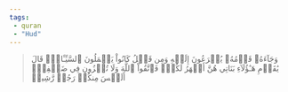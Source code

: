 ```yaml
---
tags: 
 - quran 
 - "Hud"
---
```


> وَجَآءَهُۥ قَوۡمُهُۥ يُهۡرَعُونَ إِلَيۡهِ وَمِن قَبۡلُ كَانُواْ يَعۡمَلُونَ ٱلسَّيِّـَٔاتِۚ قَالَ يَٰقَوۡمِ هَـٰٓؤُلَآءِ بَنَاتِي هُنَّ أَطۡهَرُ لَكُمۡۖ فَٱتَّقُواْ ٱللَّهَ وَلَا تُخۡزُونِ فِي ضَيۡفِيٓۖ أَلَيۡسَ مِنكُمۡ رَجُلٞ رَّشِيدٞ
